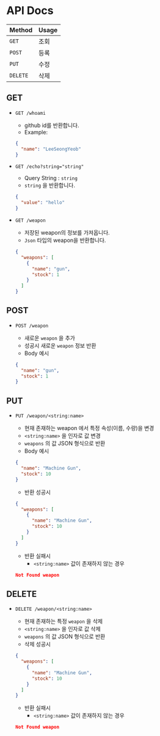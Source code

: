 # API Docs

| Method   | Usage |
| -------- | ----- |
| `GET`    | 조회  |
| `POST`   | 등록  |
| `PUT`    | 수정  |
| `DELETE` | 삭제  |

## GET

- `GET /whoami`

  - github id를 반환합니다.
  - Example:

  ```json
  {
    "name": "LeeSeongYeob"
  }
  ```

- `GET /echo?string="string"`

  - Query String : `string`
  - `string` 을 반환합니다.

  ```json
  {
    "value": "hello"
  }
  ```

- `GET /weapon`

  - 저장된 weapon의 정보를 가져옵니다.
  - `Json` 타입의 weapon을 반환합니다.

  ```json
  {
    "weapons": [
      {
        "name": "gun",
        "stock": 1
      }
    ]
  }
  ```

## POST

- `POST /weapon`

  - 새로운 `weapon` 을 추가
  - 성공시 새로운 `weapon` 정보 반환
  - Body 예시

  ```json
  {
    "name": "gun",
    "stock": 1
  }
  ```

## PUT

- `PUT /weapon/<string:name>`

  - 현재 존재하는 weapon 에서 특정 속성(이름, 수량)을 변경
  - `<string:name>` 을 인자로 값 변경
  - `weapons` 의 값 JSON 형식으로 반환
  - Body 예시

  ```json
  {
    "name": "Machine Gun",
    "stock": 10
  }
  ```

  - 반환 성공시

  ```json
  {
    "weapons": [
      {
        "name": "Machine Gun",
        "stock": 10
      }
    ]
  }
  ```

  - 반환 실패시
    - `<string:name>` 값이 존재하지 않는 경우

  ```json
  Not Found weapon
  ```

## DELETE

- `DELETE /weapon/<string:name>`

  - 현재 존재하는 특정 `weapon` 을 삭제
  - `<string:name>` 을 인자로 값 삭제
  - `weapons` 의 값 JSON 형식으로 반환
  - 삭제 성공시

  ```json
  {
    "weapons": [
      {
        "name": "Machine Gun",
        "stock": 10
      }
    ]
  }
  ```

  - 반환 실패시
    - `<string:name>` 값이 존재하지 않는 경우

  ```json
  Not Found weapon
  ```
